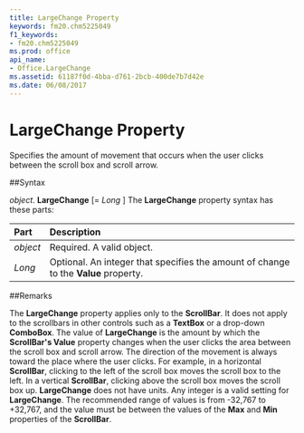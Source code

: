 ```yaml
---
title: LargeChange Property
keywords: fm20.chm5225049
f1_keywords:
- fm20.chm5225049
ms.prod: office
api_name:
- Office.LargeChange
ms.assetid: 61187f0d-4bba-d761-2bcb-400de7b7d42e
ms.date: 06/08/2017
---
```



# LargeChange Property



Specifies the amount of movement that occurs when the user clicks between the scroll box and scroll arrow.

##Syntax

_object_. **LargeChange** [= _Long_ ]
The  **LargeChange** property syntax has these parts:


|**Part**|**Description**|
|:-----|:-----|
| _object_|Required. A valid object.|
| _Long_|Optional. An integer that specifies the amount of change to the  **Value** property.|

##Remarks

The  **LargeChange** property applies only to the **ScrollBar**. It does not apply to the scrollbars in other controls such as a **TextBox** or a drop-down **ComboBox**.
The value of  **LargeChange** is the amount by which the **ScrollBar's Value** property changes when the user clicks the area between the scroll box and scroll arrow. The direction of the movement is always toward the place where the user clicks. For example, in a horizontal **ScrollBar**, clicking to the left of the scroll box moves the scroll box to the left. In a vertical **ScrollBar**, clicking above the scroll box moves the scroll box up.
 **LargeChange** does not have units. Any integer is a valid setting for **LargeChange**. The recommended range of values is from -32,767 to +32,767, and the value must be between the values of the **Max** and **Min** properties of the **ScrollBar**.

